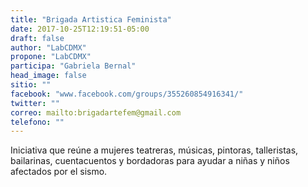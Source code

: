 ```yaml
---
title: "Brigada Artistica Feminista"
date: 2017-10-25T12:19:51-05:00
draft: false
author: "LabCDMX"
propone: "LabCDMX"
participa: "Gabriela Bernal"
head_image: false
sitio: ""
facebook: "www.facebook.com/groups/355260854916341/"
twitter: ""
correo: mailto:brigadartefem@gmail.com
telefono: ""
---
```

Iniciativa que reúne a mujeres teatreras, músicas, pintoras, talleristas, bailarinas, cuentacuentos y bordadoras para ayudar a niñas y niños afectados por el sismo.
